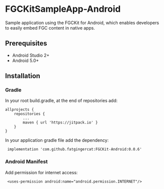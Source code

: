 # FGCKitSampleApp-Android

Sample application using the FGCKit for Android, which enables developers to easily embed FGC content in native apps.

## Prerequisites

- Android Studio 2+
- Android 5.0+

## Installation

### Gradle

In your root build.gradle, at the end of repositories add: 
```
allprojects {
	repositories {
		...
		maven { url 'https://jitpack.io' }
	}
}
```

In your application gradle file add the dependency:

```
 implementation 'com.github.fatgingercat:FGCKit-Android:0.0.6'
```

### Android Manifest

Add permission for internet access:
```
 <uses-permission android:name="android.permission.INTERNET"/>
```
